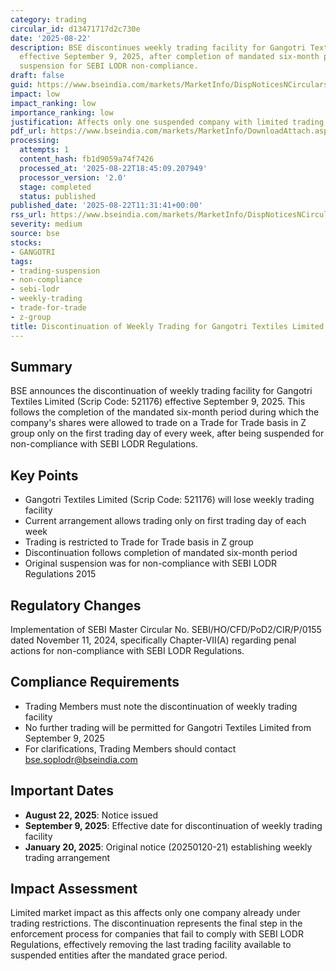 ```yaml
---
category: trading
circular_id: d13471717d2c730e
date: '2025-08-22'
description: BSE discontinues weekly trading facility for Gangotri Textiles Limited
  effective September 9, 2025, after completion of mandated six-month period following
  suspension for SEBI LODR non-compliance.
draft: false
guid: https://www.bseindia.com/markets/MarketInfo/DispNoticesNCirculars.aspx?Noticeid={973BBB47-D01F-4AAE-AA96-FA2036848B95}&noticeno=20250822-21&dt=08/22/2025&icount=21&totcount=86&flag=0
impact: low
impact_ranking: low
importance_ranking: low
justification: Affects only one suspended company with limited trading activity
pdf_url: https://www.bseindia.com/markets/MarketInfo/DownloadAttach.aspx?id=20250822-21&attachedId=
processing:
  attempts: 1
  content_hash: fb1d9059a74f7426
  processed_at: '2025-08-22T18:45:09.207949'
  processor_version: '2.0'
  stage: completed
  status: published
published_date: '2025-08-22T11:31:41+00:00'
rss_url: https://www.bseindia.com/markets/MarketInfo/DispNoticesNCirculars.aspx?Noticeid={973BBB47-D01F-4AAE-AA96-FA2036848B95}&noticeno=20250822-21&dt=08/22/2025&icount=21&totcount=86&flag=0
severity: medium
source: bse
stocks:
- GANGOTRI
tags:
- trading-suspension
- non-compliance
- sebi-lodr
- weekly-trading
- trade-for-trade
- z-group
title: Discontinuation of Weekly Trading for Gangotri Textiles Limited Due to Non-Compliance
---
```


## Summary

BSE announces the discontinuation of weekly trading facility for Gangotri Textiles Limited (Scrip Code: 521176) effective September 9, 2025. This follows the completion of the mandated six-month period during which the company's shares were allowed to trade on a Trade for Trade basis in Z group only on the first trading day of every week, after being suspended for non-compliance with SEBI LODR Regulations.

## Key Points

- Gangotri Textiles Limited (Scrip Code: 521176) will lose weekly trading facility
- Current arrangement allows trading only on first trading day of each week
- Trading is restricted to Trade for Trade basis in Z group
- Discontinuation follows completion of mandated six-month period
- Original suspension was for non-compliance with SEBI LODR Regulations 2015

## Regulatory Changes

Implementation of SEBI Master Circular No. SEBI/HO/CFD/PoD2/CIR/P/0155 dated November 11, 2024, specifically Chapter-VII(A) regarding penal actions for non-compliance with SEBI LODR Regulations.

## Compliance Requirements

- Trading Members must note the discontinuation of weekly trading facility
- No further trading will be permitted for Gangotri Textiles Limited from September 9, 2025
- For clarifications, Trading Members should contact bse.soplodr@bseindia.com

## Important Dates

- **August 22, 2025**: Notice issued
- **September 9, 2025**: Effective date for discontinuation of weekly trading facility
- **January 20, 2025**: Original notice (20250120-21) establishing weekly trading arrangement

## Impact Assessment

Limited market impact as this affects only one company already under trading restrictions. The discontinuation represents the final step in the enforcement process for companies that fail to comply with SEBI LODR Regulations, effectively removing the last trading facility available to suspended entities after the mandated grace period.